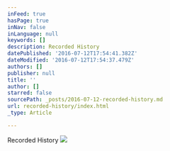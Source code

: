 ```yaml
---
inFeed: true
hasPage: true
inNav: false
inLanguage: null
keywords: []
description: Recorded History
datePublished: '2016-07-12T17:54:41.382Z'
dateModified: '2016-07-12T17:54:37.479Z'
authors: []
publisher: null
title: ''
author: []
starred: false
sourcePath: _posts/2016-07-12-recorded-history.md
url: recorded-history/index.html
_type: Article

---
```

Recorded History
![](https://the-grid-user-content.s3-us-west-2.amazonaws.com/5335c4dc-ebe0-4de9-9f9f-3207b22fc06d.gif)